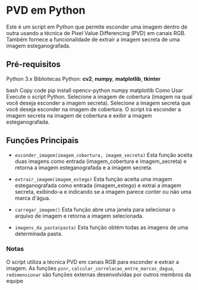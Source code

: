 # PVD em Python
Este é um script em Python que permite esconder uma imagem dentro de outra usando a técnica de Pixel Value Differencing (PVD) em canais RGB. Também fornece a funcionalidade de extrair a imagem secreta de uma imagem esteganografada.

## Pré-requisitos
Python 3.x
Bibliotecas Python: **cv2**, **numpy**, **matplotlib**, **tkinter**

bash
Copy code
pip install opencv-python numpy matplotlib
Como Usar
Execute o script Python.
Selecione a imagem de cobertura (imagem na qual você deseja esconder a imagem secreta).
Selecione a imagem secreta que você deseja esconder na imagem de cobertura.
O script irá esconder a imagem secreta na imagem de cobertura e exibir a imagem esteganografada.

## Funções Principais
- `esconder_imagem(imagem_cobertura, imagem_secreta)`
Esta função aceita duas imagens como entrada (imagem_cobertura e imagem_secreta) e retorna a imagem esteganografada e a imagem secreta.

- `extrair_imagem(imagem_estego)`
Esta função aceita uma imagem esteganografada como entrada (imagem_estego) e extrai a imagem secreta, exibindo-a e indicando se a imagem parece conter ou não uma marca d'água.

- `carregar_imagem()`
Esta função abre uma janela para selecionar o arquivo de imagem e retorna a imagem selecionada.

- `imagens_da_pasta(pasta)`
Esta função obtém todas as imagens de uma determinada pasta.

### Notas
O script utiliza a técnica PVD em canais RGB para esconder e extrair a imagem.
As funções `psnr`, `calcular_correlacao_entre_marcas_dagua`, `redimensionar` são funções externas desenvolvidas por outros membros da equipe
